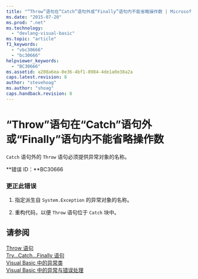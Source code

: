 ```yaml
---
title: "“Throw”语句在“Catch”语句外或“Finally”语句内不能省略操作数 | Microsoft Docs"
ms.date: "2015-07-20"
ms.prod: ".net"
ms.technology: 
  - "devlang-visual-basic"
ms.topic: "article"
f1_keywords: 
  - "vbc30666"
  - "bc30666"
helpviewer_keywords: 
  - "BC30666"
ms.assetid: a208a6ea-0e36-4bf1-8984-4de1a0e38a2a
caps.latest.revision: 8
author: "stevehoag"
ms.author: "shoag"
caps.handback.revision: 8
---
```

# “Throw”语句在“Catch”语句外或“Finally”语句内不能省略操作数
`Catch` 语句外的 `Throw` 语句必须提供异常对象的名称。  
  
 **错误 ID：**BC30666  
  
### 更正此错误  
  
1.  指定派生自 `System.Exception` 的异常对象的名称。  
  
2.  重构代码，以便 `Throw` 语句位于 `Catch` 块中。  
  
## 请参阅  
 [Throw 语句](../../visual-basic/language-reference/statements/throw-statement.md)   
 [Try...Catch...Finally 语句](../../visual-basic/language-reference/statements/try-catch-finally-statement.md)   
 [Visual Basic 中的异常类](http://msdn.microsoft.com/zh-cn/9aac396f-34ca-4afb-8e6c-e523cb690ba9)   
 [Visual Basic 中的异常与错误处理](http://msdn.microsoft.com/zh-cn/3e351e73-cf23-40ab-8b60-05794160529e)